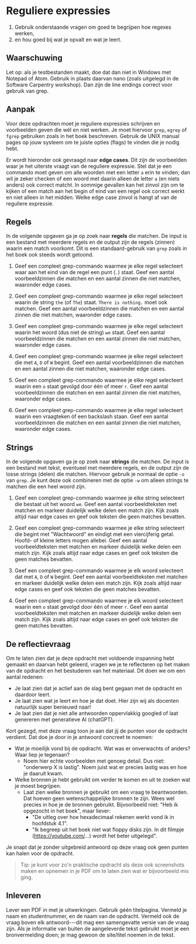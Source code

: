 # Reguliere expressies

1. Gebruik onderstaande vragen om goed te begrijpen hoe regexes werken,
2. en hou goed bij wat je opvalt en wat je leert.

## Waarschuwing

Let op: als je testbestanden maakt, doe dat dan niet in Windows met Notepad of Atom. Gebruik in plaats daarvan nano (zoals uitgelegd in de Software Carpentry workshop). Dan zijn de line endings correct voor gebruik van grep.

## Aanpak

Voor deze opdrachten moet je reguliere expressies schrijven en voorbeelden geven die wél en niet werken. Je moet hiervoor `grep`, `egrep` of `fgrep` gebruiken zoals in het boek beschreven. Gebruik de UNIX manual pages op jouw systeem om te juiste opties (flags) te vinden die je nodig hebt.

Er wordt hieronder ook gevraagd naar **edge cases**. Dit zijn de voorbeelden waar je het uiterste vraagt van de reguliere expressie. Stel dat je een commando moet geven om alle woorden met een letter `a` erin te vinden; dan wil je zeker checken of een woord met daarin alleen de letter `a` (en niets anders) ook correct matcht. In sommige gevallen kan het zinvol zijn om te kijken of een match aan het begin of eind van een regel ook correct werkt en niet alleen in het midden. Welke edge case zinvol is hangt af van de reguliere expressie.

## Regels

In de volgende opgaven ga je op zoek naar **regels** die matchen. De input is een bestand met meerdere regels en de output zijn de regels (zinnen) waarin een match voorkomt. Dit is een standaard-gebruik van `grep` zoals in het boek ook steeds wordt getoond.

1.  Geef een compleet grep-commando waarmee je elke regel selecteert waar aan het eind van de regel een punt (`.`) staat. Geef een aantal voorbeeldzinnen die matchen en een aantal zinnen die niet matchen, waaronder edge cases.

2.  Geef een compleet grep-commando waarmee je elke regel selecteert waarin de string `the` (of `The`) staat. `There is nothing.` moet ook matchen. Geef een aantal voorbeeldzinnen die matchen en een aantal zinnen die niet matchen, waaronder edge cases.

3.  Geef een compleet grep-commando waarmee je elke regel selecteert waarin het woord (dus niet de string) `we` staat. Geef een aantal voorbeeldzinnen die matchen en een aantal zinnen die niet matchen, waaronder edge cases.

4.  Geef een compleet grep-commando waarmee je elke regel selecteert die met `A`, `D` of `W` begint. Geef een aantal voorbeeldzinnen die matchen en een aantal zinnen die niet matchen, waaronder edge cases.

5.  Geef een compleet grep-commando waarmee je elke regel selecteert waarin een `o` staat gevolgd door één of meer `r`. Geef een aantal voorbeeldzinnen die matchen en een aantal zinnen die niet matchen, waaronder edge cases.

6.  Geef een compleet grep-commando waarmee je elke regel selecteert waarin een vraagteken óf een backslash staan. Geef een aantal voorbeeldzinnen die matchen en een aantal zinnen die niet matchen, waaronder edge cases.

## Strings

In de volgende opgaven ga je op zoek naar **strings** die matchen. De input is een bestand met tekst, eventueel met meerdere regels, en de output zijn de losse strings (delen) die matchen. Hiervoor gebruik je normaal de optie `-o` van `grep`. Je kunt deze ook combineren met de optie `-w` om alleen strings te matchen die een heel woord zijn.

1.  Geef een compleet grep-commando waarmee je elke string selecteert die bestaat uit het woord `we`. Geef een aantal voorbeeldteksten met matchen en markeer duidelijk welke delen een match zijn. Kijk zoals altijd naar edge cases en geef ook teksten die geen matches bevatten.

2.  Geef een compleet grep-commando waarmee je elke string selecteert die begint met "Wachtwoord" en eindigt met een viercijferig getal. Hoofd- of kleine letters mogen allebei. Geef een aantal voorbeeldteksten met matchen en markeer duidelijk welke delen een match zijn. Kijk zoals altijd naar edge cases en geef ook teksten die geen matches bevatten.

3.  Geef een compleet grep-commando waarmee je elk woord selecteert dat met `A`, `D` of `W` begint. Geef een aantal voorbeeldteksten met matchen en markeer duidelijk welke delen een match zijn. Kijk zoals altijd naar edge cases en geef ook teksten die geen matches bevatten.

4.  Geef een compleet grep-commando waarmee je elk woord selecteert waarin een `o` staat gevolgd door één of meer `r`. Geef een aantal voorbeeldteksten met matchen en markeer duidelijk welke delen een match zijn. Kijk zoals altijd naar edge cases en geef ook teksten die geen matches bevatten.

## De reflectievraag

Om te laten zien dat je deze opdracht met voldoende inspanning hebt gemaakt en daarvan hebt geleerd, vragen we je te reflecteren op het maken van de opdracht en het bestuderen van het materiaal. Dit doen we om een aantal redenen:

* Je laat zien dat je actief aan de slag bent gegaan met de opdracht en daardoor leert.
* Je laat zien wat je leert en hoe je dat doet. Hier zijn wij als docenten natuurlijk super benieuwd naar!
* Je laat zien dat je niet alle antwoorden oppervlakkig googled of laat genereren met generatieve AI (chatGPT).

Kort gezegd, met deze vraag toon je aan dat jij de punten voor de opdracht verdient. Dat doe je door in je antwoord concreet te noemen:

* Wat je moeilijk vond bij de opdracht. Wat was er onverwachts of anders? Waar liep je tegenaan?
    * Noem hier echte voorbeelden met genoeg detail. Dus niet: "onderwerp X is lastig". Noem juist wat er precies lastig was en hoe je daaruit kwam.
* Welke bronnen je hebt gebruikt om verder te komen en uit te zoeken wat je moest begrijpen.
    * Laat zien welke bronnen je gebruikt om een vraag te beantwoorden. Dat hoeven geen wetenschappelijke bronnen te zijn. Wees wel precies in hoe je de bronnen gebruikt. Bijvoorbeeld niet: "Heb ik opgezocht in het boek", maar liever:
        * "De uitleg over hoe hexadecimaal rekenen werkt vond ik in hoofdstuk 4.1".
        * "Ik begreep uit het boek niet wat floppy disks zijn. In dit filmpje (https://youtube.com/...) wordt het beter uitgelegd".

Je snapt dat je zonder uitgebreid antwoord op deze vraag ook geen punten kan halen voor de opdracht.

> Tip: je kunt voor zo'n praktische opdracht als deze ook screenshots maken en opnemen in je PDF om te laten zien wat er bijvoorbeeld mis ging.

## Inleveren

Lever een PDF in met je uitwerkingen. Gebruik géén titelpagina. Vermeld je naam en studentnummer, en de naam van de opdracht. Vermeld ook de vraag boven elk antwoord---dit mag een samengevatte versie van de vraag zijn. Als je informatie van buiten de aangeleverde tekst gebruikt moet je een bronvermelding doen; je mag gewoon de site/titel noemen in de tekst.
